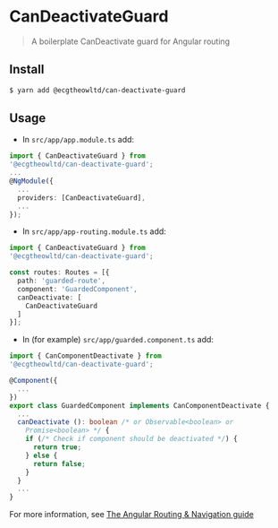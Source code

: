 # CanDeactivateGuard

> A boilerplate CanDeactivate guard for Angular routing

## Install

```bash
$ yarn add @ecgtheowltd/can-deactivate-guard
```

## Usage

- In `src/app/app.module.ts` add:

``` typescript
import { CanDeactivateGuard } from
'@ecgtheowltd/can-deactivate-guard';
...
@NgModule({
  ...
  providers: [CanDeactivateGuard],
  ...
});
```

- In `src/app/app-routing.module.ts` add:

```typescript
import { CanDeactivateGuard } from
'@ecgtheowltd/can-deactivate-guard';

const routes: Routes = [{
  path: 'guarded-route',
  component: 'GuardedComponent',
  canDeactivate: [
    CanDeactivateGuard
  ]
}];

```

- In (for example) `src/app/guarded.component.ts` add:

``` typescript
import { CanComponentDeactivate } from
'@ecgtheowltd/can-deactivate-guard';

@Component({
  ...
})
export class GuardedComponent implements CanComponentDeactivate {
  ...
  canDeactivate (): boolean /* or Observable<boolean> or
    Promise<boolean> */ {
    if (/* Check if component should be deactivated */) {
      return true;
    } else {
      return false;
    }
  }
  ...
}

```

For more information, see
[The Angular Routing & Navigation guide](https://angular.io/guide/router#candeactivate-handling-unsaved-changes)

